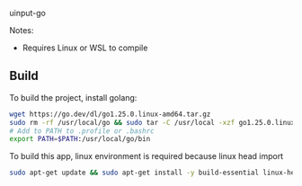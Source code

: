 uinput-go


Notes:
- Requires Linux or WSL to compile

## Build

To build the project, install golang:
```sh
wget https://go.dev/dl/go1.25.0.linux-amd64.tar.gz
sudo rm -rf /usr/local/go && sudo tar -C /usr/local -xzf go1.25.0.linux-amd64.tar.gz
# Add to PATH to .profile or .bashrc
export PATH=$PATH:/usr/local/go/bin
```

To build this app, linux environment is required because linux head import

```sh
sudo apt-get update && sudo apt-get install -y build-essential linux-headers-generic gcc-multilib libc6-dev-i386
```